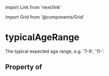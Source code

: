 import Link from 'next/link'
  
import Grid from '@components/Grid'

# typicalAgeRange

The typical expected age range, e.g. '7-9', '11-'.

## Property of



